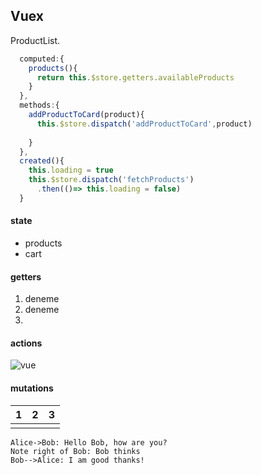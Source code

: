 ## Vuex

ProductList.

``` javascript
  computed:{
    products(){      
      return this.$store.getters.availableProducts      
    }
  },
  methods:{
    addProductToCard(product){
      this.$store.dispatch('addProductToCard',product)
      
    }    
  },
  created(){    
    this.loading = true
    this.$store.dispatch('fetchProducts')
      .then(()=> this.loading = false)
  }
```



#### state

- products
- cart 

#### getters

1. deneme
2. deneme
3. 

#### actions

![vue](C:\Users\erol\Pictures\vue.png)

#### mutations

| 1    | 2    | 3    |
| ---- | ---- | ---- |
|      |      |      |



```sequence
Alice->Bob: Hello Bob, how are you?
Note right of Bob: Bob thinks
Bob-->Alice: I am good thanks!
```

